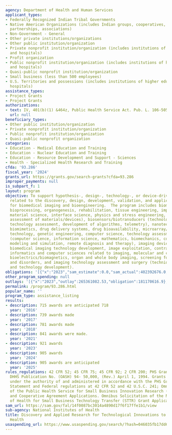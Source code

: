 ```yaml
---
agency: Department of Health and Human Services
applicant_types:
- Federally Recognized Indian Tribal Governments
- Native American Organizations (includes Indian groups, cooperatives, corporations,
  partnerships, associations)
- Non-Government - General
- Other private institutions/organizations
- Other public institution/organization
- Private nonprofit institution/organization (includes institutions of higher education
  and hospitals)
- Profit organization
- Public nonprofit institution/organization (includes institutions of higher education
  and hospitals)
- Quasi-public nonprofit institution/organization
- Small business (less than 500 employees)
- U.S. Territories and possessions (includes institutions of higher education and
  hospitals)
assistance_types:
- Project Grants
- Project Grants
authorizations:
- text: IV, 401(b)(1) &464z, Public Health Service Act. Pub. L. 106-505.
  url: null
beneficiary_types:
- Other public institution/organization
- Private nonprofit institution/organization
- Public nonprofit institution/organization
- Quasi-public nonprofit organization
categories:
- Education - Medical Education and Training
- Education - Nuclear Education and Training
- Education - Resource Development and Support - Sciences
- Health - Specialized Health Research and Training
cfda: '93.286'
fiscal_year: '2024'
grants_url: https://grants.gov/search-grants?cfda=93.286
improper_payments: null
is_subpart_f: 1
layout: program
objective: To support hypothesis-, design-, technology-, or device-driven research
  related to the discovery, design, development, validation, and application of technologies
  for biomedical imaging and bioengineering.  The program includes biomaterials (biomimetics,
  bioprocessing, organogenesis, rehabilitation, tissue engineering, implant science,
  material science, interface science, physics and stress engineering, technology
  assessment of materials/devices), biosensors/biotransducers (technology development,
  technology assessment, development of algorithms, telemetry), nanotechnology (nanoscience,
  biomimetics, drug delivery systems, drug bioavailability, microarray/combinatorial
  technology, genetic engineering, computer science, technology assessment), bioinformatics
  (computer science, information science, mathematics, biomechanics, computational
  modeling and simulation, remote diagnosis and therapy), imaging device development,
  biomedical imaging technology development, image exploitation, contrast agents,
  informatics and computer sciences related to imaging, molecular and cellular imaging,
  bioelectrics/biomagnetics, organ and whole body imaging, screening for diseases
  and disorders, and imaging technology assessment and surgery (technique development
  and technology development).
obligations: '[{"x":"2023","sam_estimate":0.0,"sam_actual":402392676.0,"usa_spending_actual":360155750.17},{"x":"2024","sam_estimate":0.0,"sam_actual":383555480.0,"usa_spending_actual":344226262.9},{"x":"2025","sam_estimate":0.0,"sam_actual":358333199.0,"usa_spending_actual":153360188.76}]'
other_program_spending: null
outlays: '[{"x":"2023","outlay":265361082.53,"obligation":181170616.9},{"x":"2024","outlay":58954458.93,"obligation":126961147.0},{"x":"2025","outlay":2275466.5,"obligation":29251222.05}]'
permalink: /program/93.286.html
popular_name: ''
program_type: assistance_listing
results:
- description: 715 awards are anticipated 718
  year: '2016'
- description: 739 awards made
  year: '2017'
- description: 781 awards made
  year: '2018'
- description: 841 awards were made.
  year: '2021'
- description: 921 awards
  year: '2023'
- description: 905 awards
  year: '2024'
- description: 905 awards are anticipated
  year: '2025'
rules_regulations: 42 CFR 52; 45 CFR 75; 45 CFR 92; 2 CFR 200; PHS Grants Policy Statement,
  DHHS Publication No. (OASH) 94- 50,000, (Rev.) April 1, 1994. Grants will be available
  under the authority of and administered in accordance with the PHS Grants Policy
  Statement and Federal regulations at 42 CFR 52 and 42 U.S.C. 241; Omnibus Solicitation
  of the Public Health Service for Small Business Innovation Research (SBIR) Grant
  and Cooperative Agreement Applications. Omnibus Solicitation of the National Institute
  of Health for Small Business Technology Transfer (STTR) Grant Applications.
sam_url: https://sam.gov/fal/14f0087bc3014a4890d17f6f17ffe1b1/view
sub-agency: National Institutes of Health
title: Discovery and Applied Research for Technological Innovations to Improve Human
  Health
usaspending_url: https://www.usaspending.gov/search/?hash=046035fb17dd658042124aa265dd1a34
---
```


